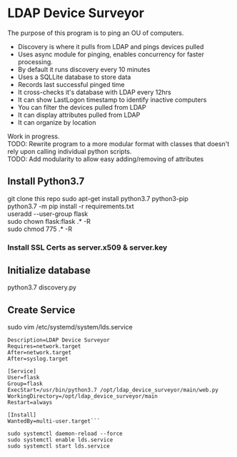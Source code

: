 # LDAP Device Surveyor
The purpose of this program is to ping an OU of computers.
* Discovery is where it pulls from LDAP and pings devices pulled
* Uses async module for pinging, enables concurrency for faster processing.
* By default it runs discovery every 10 minutes
* Uses a SQLLite database to store data
* Records last successful pinged time
* It cross-checks it's database with LDAP every 12hrs
* It can show LastLogon timestamp to identify inactive computers
* You can filter the devices pulled from LDAP
* It can display attributes pulled from LDAP
* It can organize by location

Work in progress.  
TODO: Rewrite program to a more modular format with classes that doesn't rely upon calling individual python scripts.  
TODO: Add modularity to allow easy adding/removing of attributes  

## Install Python3.7
git clone this repo
sudo apt-get install python3.7 python3-pip   
python3.7 -m pip install -r requirements.txt  
useradd --user-group flask  
sudo chown flask:flask .* -R  
sudo chmod 775 .* -R  

### Install SSL Certs as server.x509 & server.key

## Initialize database
python3.7 discovery.py

## Create Service
sudo vim /etc/systemd/system/lds.service

```[Unit]  
Description=LDAP Device Surveyor  
Requires=network.target  
After=network.target  
After=syslog.target  

[Service]  
User=flask 
Group=flask  
ExecStart=/usr/bin/python3.7 /opt/ldap_device_surveyor/main/web.py  
WorkingDirectory=/opt/ldap_device_surveyor/main
Restart=always  

[Install]  
WantedBy=multi-user.target```

sudo systemctl daemon-reload --force  
sudo systemctl enable lds.service  
sudo systemctl start lds.service  

